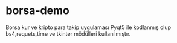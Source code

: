 # borsa-demo
Borsa kur ve kripto para takip uygulaması Pyqt5 ile kodlanmış olup bs4,requets,time ve tkinter mödülleri kullanılmıştır. 
